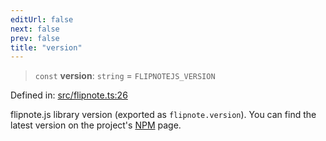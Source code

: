 ```yaml
---
editUrl: false
next: false
prev: false
title: "version"
---
```


> `const` **version**: `string` = `FLIPNOTEJS_VERSION`

Defined in: [src/flipnote.ts:26](https://github.com/jaames/flipnote.js/blob/24e772733243f115c3848537efabe6ee9020ad63/src/flipnote.ts#L26)

flipnote.js library version (exported as `flipnote.version`).
You can find the latest version on the project's [NPM](https://www.npmjs.com/package/flipnote.js) page.
